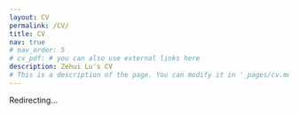 ```yaml
---
layout: CV
permalink: /CV/
title: CV
nav: true
# nav_order: 5
# cv_pdf: # you can also use external links here
description: Zehui Lu's CV
# This is a description of the page. You can modify it in '_pages/cv.md'. You can also change or remove the top pdf download button.
---
```


<html lang="en">
<head>
    <meta charset="UTF-8">
    <title>Redirecting...</title>
    <script>
        window.onload = function() {
            window.open("https://drive.google.com/file/d/10IdqrBp7kxTYtsXFyl7CbGVanUkw98kd/view?usp=drive_link", "_blank", "noopener,noreferrer");
        };
    </script>
</head>
<body>
    <p>Redirecting...</p>
</body>
</html>
